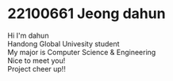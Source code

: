 # 22100661 Jeong dahun

Hi I'm dahun 
<br/>
Handong Global Univesity student
<br/>
My major is Computer Science & Engineering
<br/>
Nice to meet you!
<br/>
Project cheer up!!
